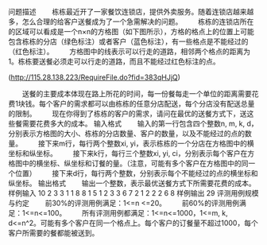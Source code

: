 问题描述
　　栋栋最近开了一家餐饮连锁店，提供外卖服务。随着连锁店越来越多，怎么合理的给客户送餐成为了一个急需解决的问题。
　　栋栋的连锁店所在的区域可以看成是一个n×n的方格图（如下图所示），方格的格点上的位置上可能包含栋栋的分店（绿色标注）或者客户（蓝色标注），有一些格点是不能经过的（红色标注）。
　　方格图中的线表示可以行走的道路，相邻两个格点的距离为1。栋栋要送餐必须走可以行走的道路，而且不能经过红色标注的点。

(http://115.28.138.223/RequireFile.do?fid=383qHJjQ)

　　送餐的主要成本体现在路上所花的时间，每一份餐每走一个单位的距离需要花费1块钱。每个客户的需求都可以由栋栋的任意分店配送，每个分店没有配送总量的限制。
　　现在你得到了栋栋的客户的需求，请问在最优的送餐方式下，送这些餐需要花费多大的成本。
输入格式
　　输入的第一行包含四个整数n, m, k, d，分别表示方格图的大小、栋栋的分店数量、客户的数量，以及不能经过的点的数量。
　　接下来m行，每行两个整数xi, yi，表示栋栋的一个分店在方格图中的横坐标和纵坐标。
　　接下来k行，每行三个整数xi, yi, ci，分别表示每个客户在方格图中的横坐标、纵坐标和订餐的量。（注意，可能有多个客户在方格图中的同一个位置）
　　接下来d行，每行两个整数，分别表示每个不能经过的点的横坐标和纵坐标。
输出格式
　　输出一个整数，表示最优送餐方式下所需要花费的成本。
样例输入
10 2 3 3
1 1
8 8
1 5 1
2 3 3
6 7 2
1 2
2 2
6 8
样例输出
29
评测用例规模与约定
　　前30%的评测用例满足：1<=n <=20。
　　前60%的评测用例满足：1<=n<=100。
　　所有评测用例都满足：1<=n<=1000，1<=m, k, d<=n^2。可能有多个客户在同一个格点上。每个客户的订餐量不超过1000，每个客户所需要的餐都能被送到。